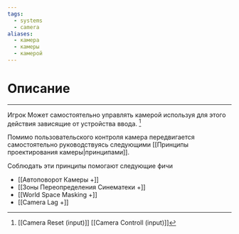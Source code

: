 ```yaml
---
tags:
  - systems
  - camera
aliases:
  - камера
  - камеры
  - камерой
---
```

# Описание
---
Игрок Может самостоятельно управлять камерой используя для этого действия зависящие от устройства ввода. [^1]

Помимо пользовательского контроля камера передвигается самостоятельно руководствуясь следующими [[Принципы проектирования камеры|принципами]]. 

Соблюдать эти принципы помогают следующие фичи
- [[Автоповорот Камеры +]]
- [[Зоны Переопределения Синематеки +]]
- [[World Space Masking +]]
- [[Camera Lag +]]

[^1]: [[Camera Reset (input)]]
	[[Camera Controll (input)]]
